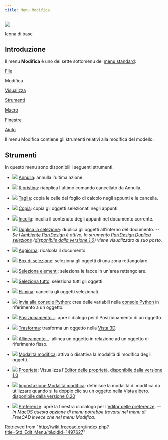 ```yaml
---
title: Menu Modifica
---
```


![](/images/Freecad.svg)

Icona di base

## Introduzione

Il menu **Modifica** è uno dei sette sottomenu del [menu standard](/Standard_Menu/it "Standard Menu/it"):

[File](/Std_File_Menu/it "Std File Menu/it")

Modifica

[Visualizza](/Std_View_Menu/it "Std View Menu/it")

[Strumenti](/Std_Tools_Menu/it "Std Tools Menu/it")

[Macro](/Std_Macro_Menu/it "Std Macro Menu/it")

[Finestre](/Std_Windows_Menu/it "Std Windows Menu/it")

[Aiuto](/Std_Help_Menu/it "Std Help Menu/it")

Il menu Modifica contiene gli strumenti relativi alla modifica del modello.

## Strumenti

In questo menu sono disponibili i seguenti strumenti:

- ![](/images/Std_Undo.svg) [Annulla](/Std_Undo/it "Std Undo/it"): annulla l'ultima azione.

- ![](/images/Std_Redo.svg) [Ripristina](/Std_Redo/it "Std Redo/it"): riapplica l'ultimo comando cancellato da Annulla.

- ![](/images/Std_Cut.svg) [Taglia](/Std_Cut/it "Std Cut/it"): copia le celle del foglio di calcolo negli appunti e le cancella.

- ![](/images/Std_Copy.svg) [Copia](/Std_Copy/it "Std Copy/it"): copia gli oggetti selezionati negli appunti.

- ![](/images/Std_Paste.svg) [Incolla](/Std_Paste/it "Std Paste/it"): incolla il contenuto degli appunti nel documento corrente.

- ![](/images/Std_DuplicateSelection.svg) [Duplica la selezione](/Std_DuplicateSelection/it "Std DuplicateSelection/it"): duplica gli oggetti all'interno del documento. _-- Se l'[Ambiente PartDesign](/PartDesign_Workbench/it "PartDesign Workbench/it") è attivo, lo strumento [PartDesign Duplica selezione](/index.php?title=PartDesign_DuplicateSelection/it&action=edit&redlink=1 "PartDesign DuplicateSelection/it (page does not exist)") ([disponibile dalla versione 1.0](/Release_notes_1.0/it "Release notes 1.0/it")) viene visualizzato al suo posto._

- ![](/images/Std_Refresh.svg) [Aggiorna](/Std_Refresh/it "Std Refresh/it"): ricalcola il documento.

- ![](/images/Std_BoxSelection.svg) [Box di selezione](/Std_BoxSelection/it "Std BoxSelection/it"): seleziona gli oggetti di una zona rettangolare.

- ![](/images/Std_BoxElementSelection.svg) [Seleziona elementi](/Std_BoxElementSelection/it "Std BoxElementSelection/it"): seleziona le facce in un'area rettangolare.

- ![](/images/Std_SelectAll.svg) [Seleziona tutto](/Std_SelectAll/it "Std SelectAll/it"): seleziona tutti gli oggetti.

- ![](/images/Std_Delete.svg) [Elimina](/Std_Delete/it "Std Delete/it"): cancella gli oggetti selezionati.

- ![](/images/Std_SendToPythonConsole.svg) [Invia alla console Python](/Std_SendToPythonConsole/it "Std SendToPythonConsole/it"): crea delle variabili nella [console Python](/Python_console/it "Python console/it") in riferimento a un oggetto.

- ![](/images/Std_Placement.svg) [Posizionamento...](/Std_Placement/it "Std Placement/it"): apre il dialogo per il Posizionamento di un oggetto.

- ![](/images/Std_TransformManip.svg) [Trasforma](/Std_TransformManip/it "Std TransformManip/it"): trasforma un oggetto nella [Vista 3D](/3D_view/it "3D view/it").

- ![](/images/Std_Alignment.svg) [Allineamento...](/Std_Alignment/it "Std Alignment/it"): allinea un oggetto in relazione ad un oggetto di riferimento fisso.

- ![](/images/Std_Edit.svg) [Modalità modifica](/Std_Edit/it "Std Edit/it"): attiva o disattiva la modalità di modifica degli oggetti.

- ![](/images/Std_Properties.svg) [Proprietà](/Std_Properties/it "Std Properties/it"): Visualizza l'[Editor delle proprietà](/Property_editor/it "Property editor/it"). [disponibile dalla versione 1.0](/Release_notes_1.0/it "Release notes 1.0/it")

- ![](/images/Std_UserEditMode.svg) [Impostazione Modalità modifica](/Std_UserEditMode/it "Std UserEditMode/it"): definisce la modalità di modifica da utilizzare quando si fa doppio clic su un oggetto nella [Vista albero](/Tree_view/it "Tree view/it"). [disponibile dalla versione 0.20](/Release_notes_0.20/it "Release notes 0.20/it")

- ![](/images/Std_DlgPreferences.svg) [Preferenze](/Std_DlgPreferences/it "Std DlgPreferences/it"): apre la finestra di dialogo per l'[editor delle preferenze](/Preferences_Editor/it "Preferences Editor/it"). _-- In MacOS questa opzione di menu potrebbe trovarsi nel menu di FreeCAD invece che nel menu Modifica._

Retrieved from "<http://wiki.freecad.org/index.php?title=Std_Edit_Menu/it&oldid=1497627>"

